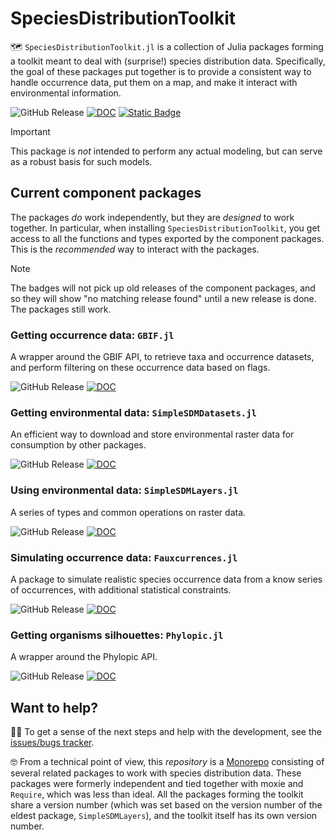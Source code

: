 # SpeciesDistributionToolkit

🗺️ `SpeciesDistributionToolkit.jl` is a collection of Julia packages forming a
toolkit meant to deal with (surprise!) species distribution data. Specifically,
the goal of these packages put together is to provide a consistent way to handle
occurrence data, put them on a map, and make it interact with environmental
information.

![GitHub Release](https://img.shields.io/github/v/release/poisotlab/speciesdistributiontoolkit.jl?filter=v*&style=flat-square&label=Main%20package) [![DOC](https://img.shields.io/badge/Manual-teal?style=flat-square)](https://poisotlab.github.io/SpeciesDistributionToolkit.jl) [![Static Badge](https://img.shields.io/badge/Cite_the_paper-10.21105%2Fjoss.02872-orange?style=flat-square)](https://joss.theoj.org/papers/10.21105/joss.02872)

> [!IMPORTANT]
> This package is *not* intended to perform any actual modeling,
> but can serve as a robust basis for such models.

## Current component packages

The packages *do* work independently, but they are *designed* to work together.
In particular, when installing `SpeciesDistributionToolkit`, you get access to
all the functions and types exported by the component packages. This is the
*recommended* way to interact with the packages.

> [!NOTE]
> The badges will not pick up old releases of the component packages, and so they will show "no matching release found" until a new release is done. The packages still work.

### Getting occurrence data: `GBIF.jl`

A wrapper around the GBIF API, to retrieve taxa and occurrence datasets, and
perform filtering on these occurrence data based on flags.

![GitHub Release](https://img.shields.io/github/v/release/poisotlab/speciesdistributiontoolkit.jl?filter=GBIF-*&style=flat-square&label=GBIF.jl) [![DOC](https://img.shields.io/badge/Manual-teal?style=flat-square)](https://poisotlab.github.io/SpeciesDistributionToolkit.jl/GBIF/)

### Getting environmental data: `SimpleSDMDatasets.jl`

An efficient way to download and store environmental raster data for consumption
by other packages.

![GitHub Release](https://img.shields.io/github/v/release/poisotlab/speciesdistributiontoolkit.jl?filter=SimpleSDMDatasets-*&style=flat-square&label=SimpleSDMDatasets.jl) [![DOC](https://img.shields.io/badge/Manual-teal?style=flat-square)](https://poisotlab.github.io/SpeciesDistributionToolkit.jl/SimpleSDMDatasets/)

### Using environmental data: `SimpleSDMLayers.jl`

A series of types and common operations on raster data.

![GitHub Release](https://img.shields.io/github/v/release/poisotlab/speciesdistributiontoolkit.jl?filter=SimpleSDMLayers-*&style=flat-square&label=SimpleSDMLayers.jl) [![DOC](https://img.shields.io/badge/Manual-teal?style=flat-square)](https://poisotlab.github.io/SpeciesDistributionToolkit.jl/SimpleSDMLayers/)

### Simulating occurrence data: `Fauxcurrences.jl`

A package to simulate realistic species occurrence data from a know series of
occurrences, with additional statistical constraints.

![GitHub Release](https://img.shields.io/github/v/release/poisotlab/speciesdistributiontoolkit.jl?filter=Fauxcurrences-*&style=flat-square&label=Fauxcurrences.jl) [![DOC](https://img.shields.io/badge/Manual-teal?style=flat-square)](https://poisotlab.github.io/SpeciesDistributionToolkit.jl/Fauxcurrences/)

### Getting organisms silhouettes: `Phylopic.jl`

A wrapper around the Phylopic API.

![GitHub Release](https://img.shields.io/github/v/release/poisotlab/speciesdistributiontoolkit.jl?filter=Phylopic-*&style=flat-square&label=Phylopic.jl) [![DOC](https://img.shields.io/badge/Manual-teal?style=flat-square)](https://poisotlab.github.io/SpeciesDistributionToolkit.jl/Phylopic/)

## Want to help?

🧑‍💻 To get a sense of the next steps and help with the development, see the 
[issues/bugs tracker](https://github.com/orgs/PoisotLab/projects/3).

🤓 From a technical point of view, this *repository* is a [Monorepo][mnrp]
consisting of several related packages to work with species distribution data.
These packages were formerly independent and tied together with moxie and
`Require`, which was less than ideal. All the packages forming the toolkit share
a version number (which was set based on the version number of the eldest
package, `SimpleSDMLayers`), and the toolkit itself has its own version number.

[mnrp]: https://monorepo.tools/
